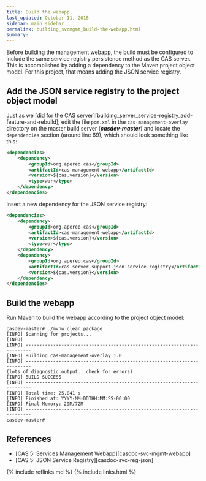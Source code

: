 ```yaml
---
title: Build the webapp
last_updated: October 11, 2018
sidebar: main_sidebar
permalink: building_svcmgmt_build-the-webapp.html
summary:
---
```


Before building the management webapp, the build must be configured to include the same service registry persistence method as the CAS server. This is accomplished by adding a dependency to the Maven project object model. For this project, that means adding the JSON service registry.

## Add the JSON service registry to the project object model

Just as we [did for the CAS server][building_server_service-registry_add-feature-and-rebuild], edit the file `pom.xml` in the `cas-management-overlay` directory on the master build server (***casdev-master***) and locate the `dependencies` section (around line 69), which should look something like this:

```xml
<dependencies>
    <dependency>
        <groupId>org.apereo.cas</groupId>
        <artifactId>cas-management-webapp</artifactId>
        <version>${cas.version}</version>
        <type>war</type>
    </dependency>
</dependencies>
```

Insert a new dependency for the JSON service registry:

```xml
<dependencies>
    <dependency>
        <groupId>org.apereo.cas</groupId>
        <artifactId>cas-management-webapp</artifactId>
        <version>${cas.version}</version>
        <type>war</type>
    </dependency>
    <dependency>
        <groupId>org.apereo.cas</groupId>
        <artifactId>cas-server-support-json-service-registry</artifactId>
        <version>${cas.version}</version>
    </dependency>
</dependencies>
```

## Build the webapp

Run Maven to build the webapp according to the project object model:

```console
casdev-master# ./mvnw clean package
[INFO] Scanning for projects...
[INFO]
[INFO] ------------------------------------------------------------------------
[INFO] Building cas-management-overlay 1.0
[INFO] ------------------------------------------------------------------------
(lots of diagnostic output...check for errors)
[INFO] BUILD SUCCESS
[INFO] ------------------------------------------------------------------------
[INFO] Total time: 25.841 s
[INFO] Finished at: YYYY-MM-DDTHH:MM:SS-00:00
[INFO] Final Memory: 29M/72M
[INFO] ------------------------------------------------------------------------
casdev-master#  
```

## References

* [CAS 5: Services Management Webapp][casdoc-svc-mgmt-webapp]
* [CAS 5: JSON Service Registry][casdoc-svc-reg-json]

{% include reflinks.md %}
{% include links.html %}
